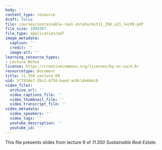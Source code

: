 ```yaml
---
body: ''
content_type: resource
draft: false
file: courses/sustainable-real-estate/mit11_350_s23_lec09.pdf
file_size: 1994307
file_type: application/pdf
image_metadata:
  caption: ''
  credit: ''
  image-alt: ''
learning_resource_types:
- Lecture Notes
license: https://creativecommons.org/licenses/by-nc-sa/4.0/
resourcetype: Document
title: 11.350 Lecture 09
uid: 5f7934e7-2bc2-473d-bae4-ac0c14a664cb
video_files:
  archive_url: ''
  video_captions_file: ''
  video_thumbnail_file: ''
  video_transcript_file: ''
video_metadata:
  video_speakers: ''
  video_tags: ''
  youtube_description: ''
  youtube_id: ''
---
```

This file presents slides from lecture 9 of *11.350 Sustainable Real Estate*.